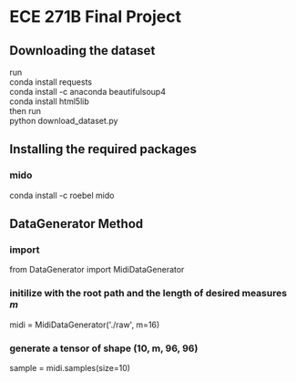 # ECE 271B Final Project
## Downloading the dataset
run </br>
conda install requests </br>
conda install -c anaconda beautifulsoup4 </br>
conda install html5lib </br>
then run </br>
python download_dataset.py </br>

## Installing the required packages

### mido
conda install -c roebel mido </br>


## DataGenerator Method

### import
from DataGenerator import MidiDataGenerator
### initilize with the root path and the length of desired measures $m$
midi = MidiDataGenerator('./raw', m=16)
### generate a tensor of shape (10, m, 96, 96)
sample = midi.samples(size=10)
